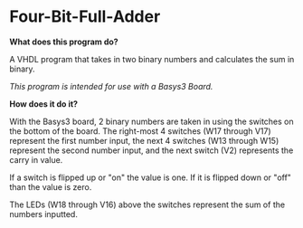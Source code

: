# Four-Bit-Full-Adder
**What does this program do?**

A VHDL program that takes in two binary numbers and calculates the sum in binary.

_This program is intended for use with a Basys3 Board._


**How does it do it?**

With the Basys3 board, 2 binary numbers are taken in using the switches on the bottom of the board. The right-most 4 switches (W17 through V17) represent the first number input, the next 4 switches (W13 through W15) represent the second number input, and the next switch (V2) represents the carry in value. 

If a switch is flipped up or "on" the value is one. If it is flipped down or "off" than the value is zero.

The LEDs (W18 through V16) above the switches represent the sum of the numbers inputted.
